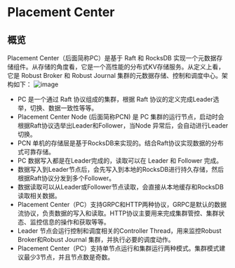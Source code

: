 # Placement Center
## 概览
Placement Center（后面简称PC）是基于 Raft 和 RocksDB 实现一个元数据存储组件。从存储的角度看，它是一个高性能的分布式KV存储服务。从定义上看，它是 Robust Broker 和 Robust Journal 集群的元数据存储、控制和调度中心。架构如下：
![image](../../images/doc-image1.png)
- PC 是一个通过 Raft 协议组成的集群，根据 Raft 协议的定义完成Leader选举，切换、数据一致性等等。
- Placement Center Node (后面简称PCN) 是 PC 集群的运行节点，启动时会根据Raft协议选举出Leader和Follower，当Node 异常后，会自动进行Leader切换。
- PCN 单机的存储层是基于RocksDB来实现的。结合Raft协议实现数据的分布式可靠存储。
- PC 数据写入都是在Leader完成的，读取可以在 Leader 和 Follower 完成。
- 数据写入到Leader节点后，会先写入到本地的RocksDB进行持久存储，然后根据Raft协议分发到多个Follower。
- 数据读取可以从Leader或Follower节点读取，会直接从本地缓存和RocksDB读取相关数据。
- Placement Center（PC）支持GRPC和HTTP两种协议，GRPC是默认的数据流协议，负责数据的写入和读取。HTTP协议主要用来完成集群管控、集群状态、监控信息的操作和获取等等。
- Leader 节点会运行控制和调度相关的Controller Thread，用来监控Robust Broker和Robust Journal 集群，并执行必要的调度动作。
- Placement Center（PC）支持单节点运行和集群运行两种模式。集群模式建议最少3节点，并且节点数是奇数。
